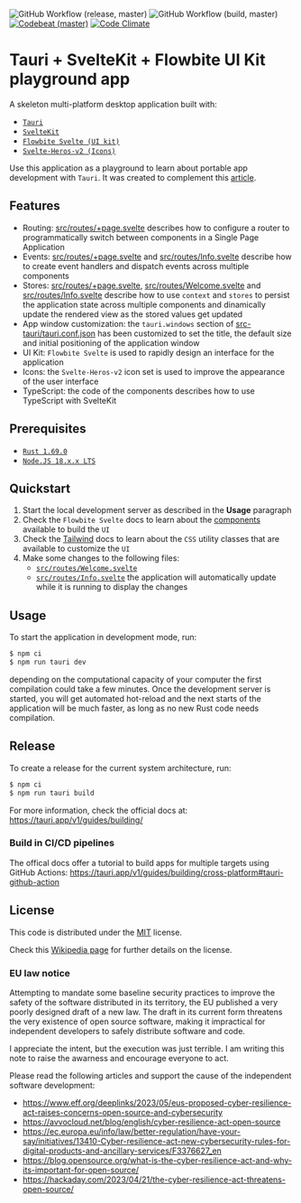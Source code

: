 ![GitHub Workflow (release, master)](https://github.com/edonosotti/tauri-sveltekit-playground-app/actions/workflows/release.yml/badge.svg?branch=master)
![GitHub Workflow (build, master)](https://github.com/edonosotti/tauri-sveltekit-playground-app/actions/workflows/build.yml/badge.svg?branch=master)
[![Codebeat (master)](https://codebeat.co/badges/b0a6f075-c9e5-4ef2-8ab6-61e3cad007db)](https://codebeat.co/projects/github-com-edonosotti-tauri-sveltekit-playground-app-master)
[![Code Climate](https://api.codeclimate.com/v1/badges/e01bf36c6a334f9f4f06/maintainability)](https://codeclimate.com/github/edonosotti/tauri-sveltekit-playground-app/maintainability)

# Tauri + SvelteKit + Flowbite UI Kit playground app

A skeleton multi-platform desktop application built with:

 * [`Tauri`](https://tauri.app)
 * [`SvelteKit`](https://kit.svelte.dev)
 * [`Flowbite Svelte (UI kit)`](https://flowbite-svelte.com)
 * [`Svelte-Heros-v2 (Icons)`](https://svelte-heros-v2.codewithshin.com)

Use this application as a playground to learn about portable
app development with `Tauri`. It was created to complement this
[article](https://medium.com/rockedscience/portable-desktop-apps-with-tauri-svelte-tailwind-52b806280426).

## Features

 * Routing: [src/routes/+page.svelte](src/routes/+page.svelte)
   describes how to configure a router to programmatically
   switch between components in a Single Page Application
 * Events: [src/routes/+page.svelte](src/routes/+page.svelte)
   and [src/routes/Info.svelte](src/routes/Info.svelte)
   describe how to create event handlers and dispatch
   events across multiple components
 * Stores: [src/routes/+page.svelte](src/routes/+page.svelte),
   [src/routes/Welcome.svelte](src/routes/Welcome.svelte)
   and [src/routes/Info.svelte](src/routes/Info.svelte)
   describe how to use `context` and `stores` to persist
   the application state across multiple components and
   dinamically update the rendered view as the stored
   values get updated
 * App window customization: the `tauri.windows` section of
   [src-tauri/tauri.conf.json](src-tauri/tauri.conf.json)
   has been customized to set the title, the default size
   and initial positioning of the application window
 * UI Kit: `Flowbite Svelte` is used to rapidly design
   an interface for the application
 * Icons: the `Svelte-Heros-v2` icon set is used to
   improve the appearance of the user interface
 * TypeScript: the code of the components describes
   how to use TypeScript with SvelteKit

## Prerequisites

 * [`Rust 1.69.0`](https://www.rust-lang.org)
 * [`Node.JS 18.x.x LTS`](https://nodejs.org)

## Quickstart

 1. Start the local development server as described in the
    **Usage** paragraph
 2. Check the `Flowbite Svelte` docs to learn about the
    [components](https://flowbite-svelte.com/docs/components/accordion)
    available to build the `UI`
 3. Check the [Tailwind](https://tailwindcss.com/docs/installation)
    docs to learn about the `CSS` utility classes that are
    available to customize the `UI`
 4. Make some changes to the following files:
     * [`src/routes/Welcome.svelte`](src/routes/Welcome.svelte)
     * [`src/routes/Info.svelte`](src/routes/Info.svelte)
    the application will automatically update while it is
    running to display the changes

## Usage

To start the application in development mode, run:

```bash
$ npm ci
$ npm run tauri dev
```

depending on the computational capacity of your computer the first
compilation could take a few minutes. Once the development server
is started, you will get automated hot-reload and the next starts
of the application will be much faster, as long as no new Rust
code needs compilation.

## Release

To create a release for the current system architecture, run:

```bash
$ npm ci
$ npm run tauri build
```

For more information, check the official docs at:
https://tauri.app/v1/guides/building/

### Build in CI/CD pipelines

The offical docs offer a tutorial to build apps for
multiple targets using GitHub Actions:
https://tauri.app/v1/guides/building/cross-platform#tauri-github-action

## License

This code is distributed under the
[MIT](LICENSE) license.

Check this [Wikipedia page](https://en.wikipedia.org/wiki/MIT_License)
for further details on the license.

### EU law notice

Attempting to mandate some baseline security practices to improve
the safety of the software distributed in its territory, the EU
published a very poorly designed draft of a new law.
The draft in its current form threatens the very existence of
open source software, making it impractical for independent
developers to safely distribute software and code.

I appreciate the intent, but the execution was just terrible.
I am writing this note to raise the awarness and encourage
everyone to act.

Please read the following articles and support the cause
of the independent software development:

 * https://www.eff.org/deeplinks/2023/05/eus-proposed-cyber-resilience-act-raises-concerns-open-source-and-cybersecurity
 * https://avvocloud.net/blog/english/cyber-resilience-act-open-source
 * https://ec.europa.eu/info/law/better-regulation/have-your-say/initiatives/13410-Cyber-resilience-act-new-cybersecurity-rules-for-digital-products-and-ancillary-services/F3376627_en
 * https://blog.opensource.org/what-is-the-cyber-resilience-act-and-why-its-important-for-open-source/
 * https://hackaday.com/2023/04/21/the-cyber-resilience-act-threatens-open-source/
